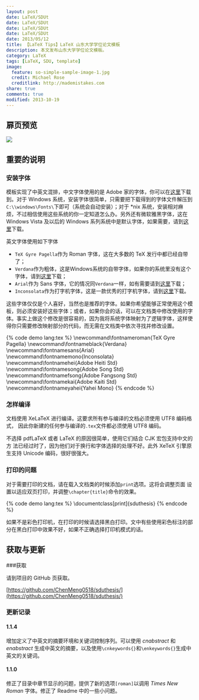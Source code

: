 ```yaml
---
layout: post
date: LaTeX/SDUt
date: LaTeX/SDUt
date: LaTeX/SDUt
date: LaTeX/SDUt
date: 2013/05/12
title: 【LaTeX Tips】LaTeX 山东大学学位论文模板
description: 本文发布山东大学学位论文模板。
category: LaTeX
tags: [LaTeX, SDU, template]
image:
  feature: so-simple-sample-image-1.jpg
  credit: Michael Rose
  creditlink: http://mademistakes.com
share: true
comments: true
modified: 2013-10-19
---
```


## 扉页预览

![](http://ww1.sinaimg.cn/large/818901c1jw1e4lhici2fjj20mz0whwfy.jpg)

<!--more-->

## 重要的说明

### 安装字体

模板实现了中英文混排，中文字体使用的是 Adobe 家的字体，你可以在[这里](http://ishare.iask.sina.com.cn/f/15105086.html)下载到。对于 Windows 系统，安装字体很简单，只需要把下载得到的字体文件解压到`C:\\windows\Fonts\`下即可（系统会自动安装）；对于 *nix 系统，安装相对麻烦，不过相信使用这些系统的你一定知道怎么办。另外还有微软雅黑字体，这在 Windows Vista 及以后的 Windows 系列系统中是默认字体，如果需要，请到[这里](http://xiazai.zol.com.cn/detail/26/253442.shtml)下载。

英文字体使用如下字体

* `TeX Gyre Pagella`作为 Roman 字体，这在大多数的 TeX 发行中都已经自带了；
* `Verdana`作为粗体，这是Windows系统的自带字体，如果你的系统里没有这个字体，请到[这里](http://www.font5.com.cn/font_download.php?id=900&part=1249309256)下载；
* `Arial`作为 Sans 字体，它的情况同`Verdana`一样，如有需要请到[这里](http://font.chinaz.com/120308013581.htm)下载；
* `Inconsolata`作为打字机字体，这是一款优秀的打字机字体，请到[这里](http://ishare.iask.sina.com.cn/f/20566600.html)下载。

这些字体仅仅是个人喜好，当然也是推荐的字体。如果你希望能够正常使用这个模板，则必须安装好这些字体；或者，如果你会的话，可以在文档类中修改使用的字体。事实上做这个修改是很容易的，因为我将系统字体映射为了逻辑字体，这样使得你只需要修改映射部分的代码，而无需在文档类中依次寻找并修改设置。

{% code demo lang:tex %}
    \newcommand\fontnameroman{TeX Gyre Pagella}
    \newcommand\fontnameblack{Verdana}
    \newcommand\fontnamesans{Arial}
    \newcommand\fontnamemono{Inconsolata}
    \newcommand\fontnamehei{Adobe Heiti Std}
    \newcommand\fontnamesong{Adobe Song Std}
    \newcommand\fontnamefsong{Adobe Fangsong Std}
    \newcommand\fontnamekai{Adobe Kaiti Std}
    \newcommand\fontnameyahei{Yahei Mono}
{% endcode %}

### 怎样编译

文档使用 XeLaTeX 进行编译。这要求所有参与编译的文档必须使用 UTF8 编码格式，
因此你新建的任何参与编译的`.tex`文件都必须使用 UTF8 编码。

不选择 pdfLaTeX 或者 LaTeX 的原因很简单，使用它们结合 CJK 宏包支持中文的方
法已经过时了，因为他们对于换行和字体选择的处理不好。此外 XeTeX 引擎原生支持
Unicode 编码，很好很强大。

### 打印的问题

对于需要打印的文档，请在载入文档类的时候添加`print`选项。这将会调整页面
设置以适应双页打印，并调整`\chapter{title}`命令的效果。

{% code demo lang:tex %}
    \documentclass[print]{sduthesis}
{% endcode %}

如果不是彩色打印机，在打印的时候请选择黑白打印。文中有些使用彩色标注的部
分在黑白打印中效果不好，如果不正确选择打印机模式的话。

## 获取与更新

###获取

请到项目的 GitHub 页获取。

[https://github.com/ChenMeng0518/sduthesis/](https://github.com/ChenMeng0518/sduthesis/)

### 更新记录

#### 1.1.4

增加定义了中英文的摘要环境和关键词控制序列。可以使用 *cnabstract* 和 *enabstract* 生成中英文的摘要，以及使用`\cnkeywords{}`和`\enkeywords{}`生成中英文的关键词。

#### 1.1.0

修正了目录中章节显示的问题，提供了新的选项`[roman]`以调用 *Times New Roman* 字体。修正了 Readme 中的一些小问题。
